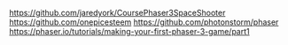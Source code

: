 https://github.com/jaredyork/CoursePhaser3SpaceShooter
https://github.com/onepicesteem
https://github.com/photonstorm/phaser
https://phaser.io/tutorials/making-your-first-phaser-3-game/part1